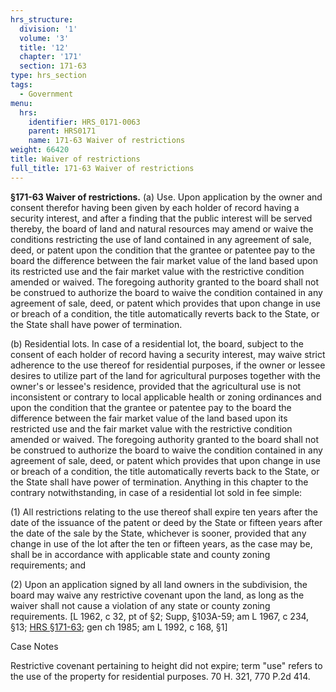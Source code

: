 ```yaml
---
hrs_structure:
  division: '1'
  volume: '3'
  title: '12'
  chapter: '171'
  section: 171-63
type: hrs_section
tags:
  - Government
menu:
  hrs:
    identifier: HRS_0171-0063
    parent: HRS0171
    name: 171-63 Waiver of restrictions
weight: 66420
title: Waiver of restrictions
full_title: 171-63 Waiver of restrictions
---
```

**§171-63 Waiver of restrictions.** (a) Use. Upon application by the owner and consent therefor having been given by each holder of record having a security interest, and after a finding that the public interest will be served thereby, the board of land and natural resources may amend or waive the conditions restricting the use of land contained in any agreement of sale, deed, or patent upon the condition that the grantee or patentee pay to the board the difference between the fair market value of the land based upon its restricted use and the fair market value with the restrictive condition amended or waived. The foregoing authority granted to the board shall not be construed to authorize the board to waive the condition contained in any agreement of sale, deed, or patent which provides that upon change in use or breach of a condition, the title automatically reverts back to the State, or the State shall have power of termination.

(b) Residential lots. In case of a residential lot, the board, subject to the consent of each holder of record having a security interest, may waive strict adherence to the use thereof for residential purposes, if the owner or lessee desires to utilize part of the land for agricultural purposes together with the owner's or lessee's residence, provided that the agricultural use is not inconsistent or contrary to local applicable health or zoning ordinances and upon the condition that the grantee or patentee pay to the board the difference between the fair market value of the land based upon its restricted use and the fair market value with the restrictive condition amended or waived. The foregoing authority granted to the board shall not be construed to authorize the board to waive the condition contained in any agreement of sale, deed, or patent which provides that upon change in use or breach of a condition, the title automatically reverts back to the State, or the State shall have power of termination. Anything in this chapter to the contrary notwithstanding, in case of a residential lot sold in fee simple:

(1) All restrictions relating to the use thereof shall expire ten years after the date of the issuance of the patent or deed by the State or fifteen years after the date of the sale by the State, whichever is sooner, provided that any change in use of the lot after the ten or fifteen years, as the case may be, shall be in accordance with applicable state and county zoning requirements; and

(2) Upon an application signed by all land owners in the subdivision, the board may waive any restrictive covenant upon the land, as long as the waiver shall not cause a violation of any state or county zoning requirements. [L 1962, c 32, pt of §2; Supp, §103A-59; am L 1967, c 234, §13; [HRS §171-63](/title-12/chapter-171/section-171-63/); gen ch 1985; am L 1992, c 168, §1]

Case Notes

Restrictive covenant pertaining to height did not expire; term "use" refers to the use of the property for residential purposes. 70 H. 321, 770 P.2d 414.